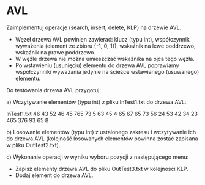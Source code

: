 # AVL

Zaimplementuj operacje (search, insert, delete, KLP) na drzewie AVL.

- Węzeł drzewa AVL powinien zawierać: klucz (typu int), współczynnik wyważenia (element ze zbioru {-1, 0, 1}), wskaźnik na lewe poddrzewo, wskaźnik na prawe poddrzewo.
- W węźle drzewa nie można umieszczać wskaźnika na ojca tego węzła.
- Po wstawieniu (usunięciu) elementu do drzewa AVL poprawiamy współczynniki wyważania jedynie na ścieżce wstawianego (usuwanego) elementu.
 
Do testowania drzewa AVL przygotuj:

a) Wczytywanie elementów (typu int) z pliku InTest1.txt do drzewa AVL:
 
InTest1.txt 46 43 52 46 45 765 73 5 63 45 4 65 67 65 73 56 24 53 42 34 23 465 376 93 65 8

b) Losowanie elementów (typu int) z ustalonego zakresu i wczytywanie ich do drzewa AVL (kolejność losowanych elementów powinna zostać zapisana w pliku OutTest2.txt).

c) Wykonanie operacji w wyniku wyboru pozycji z następującego menu:
- Zapisz elementy drzewa AVL do pliku OutTest3.txt w kolejności KLP.
- Dodaj element do drzewa AVL.
